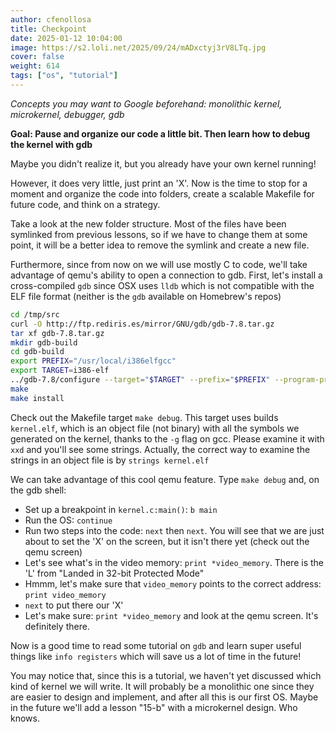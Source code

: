 ```yaml
---
author: cfenollosa  
title: Checkpoint
date: 2025-01-12 10:04:00
image: https://s2.loli.net/2025/09/24/mADxctyj3rV8LTq.jpg
cover: false
weight: 614
tags: ["os", "tutorial"]
---
```


*Concepts you may want to Google beforehand: monolithic kernel, microkernel, debugger, gdb*

**Goal: Pause and organize our code a little bit. Then learn how to debug the kernel with gdb**

Maybe you didn't realize it, but you already have your own kernel
running!

However, it does very little, just print an 'X'. Now is the time to stop for
a moment and organize the code into folders, create a scalable Makefile for future code,
and think on a strategy.

Take a look at the new folder structure. Most of the files have been symlinked
from previous lessons, so if we have to change them at some point, it will be
a better idea to remove the symlink and create a new file.

Furthermore, since from now on we will use mostly C to code, we'll take advantage of qemu's
ability to open a connection to gdb. First, let's install a cross-compiled `gdb` since
OSX uses `lldb` which is not compatible with the ELF file format (neither is the `gdb` available
on Homebrew's repos)

```sh
cd /tmp/src
curl -O http://ftp.rediris.es/mirror/GNU/gdb/gdb-7.8.tar.gz
tar xf gdb-7.8.tar.gz
mkdir gdb-build
cd gdb-build
export PREFIX="/usr/local/i386elfgcc"
export TARGET=i386-elf
../gdb-7.8/configure --target="$TARGET" --prefix="$PREFIX" --program-prefix=i386-elf-
make
make install
```

Check out the Makefile target `make debug`. This target uses builds `kernel.elf`, which
is an object file (not binary) with all the symbols we generated on the kernel, thanks to
the `-g` flag on gcc. Please examine it with `xxd` and you'll see some strings. Actually,
the correct way to examine the strings in an object file is by `strings kernel.elf`

We can take advantage of this cool qemu feature. Type `make debug` and, on the gdb shell:

- Set up a breakpoint in `kernel.c:main()`: `b main`
- Run the OS: `continue`
- Run two steps into the code: `next` then `next`. You will see that we are just about to set
  the 'X' on the screen, but it isn't there yet (check out the qemu screen)
- Let's see what's in the video memory: `print *video_memory`. There is the 'L' from "Landed in
  32-bit Protected Mode"
- Hmmm, let's make sure that `video_memory` points to the correct address: `print video_memory`
- `next` to put there our 'X'
- Let's make sure: `print *video_memory` and look at the qemu screen. It's definitely there.

Now is a good time to read some tutorial on `gdb` and learn super useful things like `info registers`
which will save us a lot of time in the future!


You may notice that, since this is a tutorial, we haven't yet discussed which kind
of kernel we will write. It will probably be a monolithic one since they are easier
to design and implement, and after all this is our first OS. Maybe in the future
we'll add a lesson "15-b" with a microkernel design. Who knows.